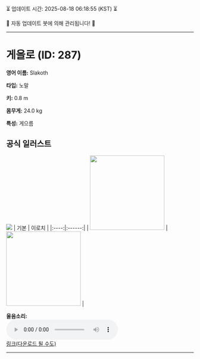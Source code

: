 
⏳ 업데이트 시간: 2025-08-18 06:18:55 (KST) ⏳

🤖 자동 업데이트 봇에 의해 관리됩니다! 🤖

---

# 게을로 (ID: 287)
**영어 이름:** Slakoth

**타입:** 노말

**키:** 0.8 m

**몸무게:** 24.0 kg

**특성:** 게으름

## 공식 일러스트
![](https://raw.githubusercontent.com/PokeAPI/sprites/master/sprites/pokemon/other/official-artwork/287.png)
| 기본 | 이로치 |
|:----:|:------:|
| <img src="http://play.pokemonshowdown.com/sprites/ani/slakoth.gif" width="200"> | <img src="http://play.pokemonshowdown.com/sprites/ani-shiny/slakoth.gif" width="200"> |

**울음소리:**<br><audio controls src="https://raw.githubusercontent.com/PokeAPI/cries/main/cries/pokemon/latest/287.ogg"></audio><br> [링크(다운로드 될 수도)](https://raw.githubusercontent.com/PokeAPI/cries/main/cries/pokemon/latest/287.ogg)


---
